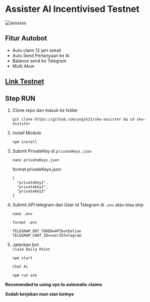 # Assister AI Incentivised Testnet

![assssss](https://github.com/user-attachments/assets/278ea6ff-2685-4ccc-8d2d-e25c029e92d8)

## Fitur Autobot
- Auto claim 12 jam sekali
- Auto Send Pertanyaan ke Ai
- Balance send ke Telegram
- Multi Akun

## [Link Testnet](https://build.assisterr.ai/?ref=666478c979d736dc29550601)

## Step RUN

1. Clone repo dan masuk ke folder
    ```
    git clone https://github.com/yogik23/skw-assister && cd skw-assister
    ```
2. Install Module
    ```
    npm install
    ```
3. Submit PrivateKey di `privateKeys.json`
    ```
    nano privateKeys.json
    ```
   format privateKeys.json
    ```
    [
      "privateKey1",
      "privateKey2",
      "privateKey3"
    ]
    ```
4. Submit API telegram dan User id Telegram di `.env` atau bisa skip
    ```
    nano .env
    ```
    ```format .env```
    ```
    TELEGRAM_BOT_TOKEN=APIbotKalian
    TELEGRAM_CHAT_ID=userIDtelegram
    ```

4. Jalankan bot \
    ```claim Daily Point```
    ```
    npm start
    ```
    ```Chat Ai```
    ```
    npm run ask
    ```

**Recomended to using vps to automatic claims** 

**Sodah kerjekan mun sian botnye**
